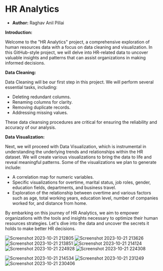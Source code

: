 # HR Analytics
- **Author:** Raghav Anil Pillai

**Introduction:**

Welcome to the "HR Analytics" project, a comprehensive exploration of human resources data with a focus on data cleaning and visualization. In this GitHub-style project, we will delve into HR-related data to uncover valuable insights and patterns that can assist organizations in making informed decisions.

**Data Cleaning:**

Data Cleaning will be our first step in this project. We will perform several essential tasks, including:
- Deleting redundant columns.
- Renaming columns for clarity.
- Removing duplicate records.
- Addressing missing values.

These data cleansing procedures are critical for ensuring the reliability and accuracy of our analysis.

**Data Visualization:**

Next, we will proceed with Data Visualization, which is instrumental in understanding the underlying trends and relationships within the HR dataset. We will create various visualizations to bring the data to life and reveal meaningful patterns. Some of the visualizations we plan to generate include:
- A correlation map for numeric variables.
- Specific visualizations for overtime, marital status, job roles, gender, education fields, departments, and business travel.
- Exploration of the relationship between overtime and various factors such as age, total working years, education level, number of companies worked for, and distance from home.

By embarking on this journey of HR Analytics, we aim to empower organizations with the tools and insights necessary to optimize their human resources strategies. Let's dive into the data and uncover the secrets it holds to make better HR decisions.

![Screenshot 2023-10-21 212805](https://github.com/RaghavAP369/Human-Resource-Analytics/assets/139637644/e3ba5886-8b41-4d9d-b42c-786fee9dffeb)
![Screenshot 2023-10-21 213626](https://github.com/RaghavAP369/Human-Resource-Analytics/assets/139637644/03728ec7-3995-48ee-a31d-9e72bc4f0d31)
![Screenshot 2023-10-21 213851](https://github.com/RaghavAP369/Human-Resource-Analytics/assets/139637644/21c1d4cd-e477-4c3d-a6d0-83cd9d5e74c2)
![Screenshot 2023-10-21 214124](https://github.com/RaghavAP369/Human-Resource-Analytics/assets/139637644/65fe62a1-9119-434e-af1a-abe0da82ba7c)
![Screenshot 2023-10-21 224928](https://github.com/RaghavAP369/Human-Resource-Analytics/assets/139637644/b4bc0a1d-e443-45f1-822e-25ef9222cf8f)
![Screenshot 2023-10-21 224308](https://github.com/RaghavAP369/Human-Resource-Analytics/assets/139637644/9e8d01b7-f200-4312-85d7-65276578a165)

![Screenshot 2023-10-21 214534](https://github.com/RaghavAP369/Human-Resource-Analytics/assets/139637644/5fcd117f-7f09-4fa0-b3c0-cf18029cf87a)
![Screenshot 2023-10-21 231249](https://github.com/RaghavAP369/Human-Resource-Analytics/assets/139637644/e5478b96-5960-4a1a-92d6-c1e99ee940c0)
![Screenshot 2023-10-21 230406](https://github.com/RaghavAP369/Human-Resource-Analytics/assets/139637644/31fa1b5b-5619-457d-bbed-39f1d22c132b)
